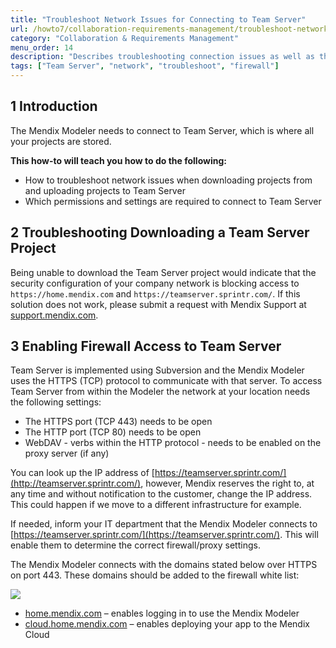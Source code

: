 ```yaml
---
title: "Troubleshoot Network Issues for Connecting to Team Server"
url: /howto7/collaboration-requirements-management/troubleshoot-network-issues-for-team-server
category: "Collaboration & Requirements Management"
menu_order: 14
description: "Describes troubleshooting connection issues as well as the permissions and settings required to connect to Team Server."
tags: ["Team Server", "network", "troubleshoot", "firewall"]
---
```


## 1 Introduction

The Mendix Modeler needs to connect to Team Server, which is where all your projects are stored.

**This how-to will teach you how to do the following:**

*   How to troubleshoot network issues when downloading projects from and uploading projects to Team Server
*   Which permissions and settings are required to connect to Team Server

## 2 Troubleshooting Downloading a Team Server Project

Being unable to download the Team Server project would indicate that the security configuration of your company network is blocking access to `https://home.mendix.com` and `https://teamserver.sprintr.com/`. If this solution does not work, please submit a request with Mendix Support at [support.mendix.com](https://support.mendix.com/).

## 3 Enabling Firewall Access to Team Server

Team Server is implemented using Subversion and the Mendix Modeler uses the HTTPS (TCP) protocol to communicate with that server. To access Team Server from within the Modeler the network at your location needs the following settings:

*   The HTTPS port (TCP 443) needs to be open
*   The HTTP port (TCP 80) needs to be open
*   WebDAV - verbs within the HTTP protocol - needs to be enabled on the proxy server (if any)

You can look up the IP address of [https://teamserver.sprintr.com/](http://teamserver.sprintr.com/), however, Mendix reserves the right to, at any time and without notification to the customer, change the IP address. This could happen if we move to a different infrastructure for example.

If needed, inform your IT department that the Mendix Modeler connects to [https://teamserver.sprintr.com/](https://teamserver.sprintr.com/). This will enable them to determine the correct firewall/proxy settings.

The Mendix Modeler connects with the domains stated below over HTTPS on port 443. These domains should be added to the firewall white list:

![](attachments/troubleshoot-team-server/networkaccessmendixplatform.jpg)

* [home.mendix.com](http://mendix.com/) – enables logging in to use the Mendix Modeler
* [cloud.home.mendix.com](http://cloud.home.mendix.com/) – enables deploying your app to the Mendix Cloud

